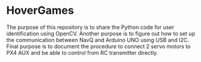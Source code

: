 # HoverGames
The purpose of this repository is to share the Python code for user identification using OpenCV.
Another purpose is to figure out how to set up the communication between NavQ and Arduino UNO using USB and I2C.
Final purpose is to document the procedure to connect 2 servo motors to PX4 AUX and be able to control from RC transmitter directly.
